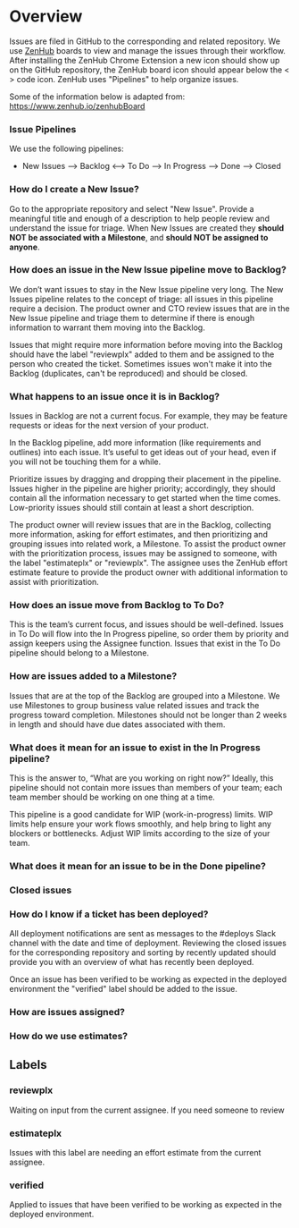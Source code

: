 # Overview
Issues are filed in GitHub to the corresponding and related repository. We use [ZenHub](https://www.zenhub.io/) boards to view and manage the issues through their workflow. After installing the ZenHub Chrome Extension a new icon should show up on the GitHub repository, the ZenHub board icon should appear below the < > code icon. ZenHub uses "Pipelines" to help organize issues.

Some of the information below is adapted from: https://www.zenhub.io/zenhubBoard

### Issue Pipelines
We use the following pipelines:
* New Issues --> Backlog <--> To Do --> In Progress --> Done --> Closed

### How do I create a New Issue?
Go to the appropriate repository and select "New Issue". Provide a meaningful title and enough of a description to help people review and understand the issue for triage. When New Issues are created they **should NOT be associated with a Milestone**, and **should NOT be assigned to anyone**.

### How does an issue in the New Issue pipeline move to Backlog?
We don’t want issues to stay in the New Issue pipeline very long. The New Issues pipeline relates to the concept of triage: all issues in this pipeline require a decision. The product owner and CTO review issues that are in the New Issue pipeline and triage them to determine if there is enough information to warrant them moving into the Backlog.

Issues that might require more information before moving into the Backlog should have the label "reviewplx" added to them and be assigned to the person who created the ticket. Sometimes issues won't make it into the Backlog (duplicates, can't be reproduced) and should be closed. 

### What happens to an issue once it is in Backlog?
Issues in Backlog are not a current focus. For example, they may be feature requests or ideas for the next version of your product.

In the Backlog pipeline, add more information (like requirements and outlines) into each issue. It’s useful to get ideas out of your head, even if you will not be touching them for a while.

Prioritize issues by dragging and dropping their placement in the pipeline. Issues higher in the pipeline are higher priority; accordingly, they should contain all the information necessary to get started when the time comes. Low-priority issues should still contain at least a short description.

The product owner will review issues that are in the Backlog, collecting more information, asking for effort estimates, and then prioritizing and grouping issues into related work, a Milestone. To assist the product owner with the prioritization process, issues may be assigned to someone, with the label "estimateplx" or "reviewplx". The assignee uses the ZenHub effort estimate feature to provide the product owner with additional information to assist with prioritization.

### How does an issue move from Backlog to To Do?
This is the team’s current focus, and issues should be well-defined. Issues in To Do will flow into the In Progress pipeline, so order them by priority and assign keepers using the Assignee function. Issues that exist in the To Do pipeline should belong to a Milestone.

### How are issues added to a Milestone?
Issues that are at the top of the Backlog are grouped into a Milestone. We use Milestones to group business value related issues and track the progress toward completion. Milestones should not be longer than 2 weeks in length and should have due dates associated with them.

### What does it mean for an issue to exist in the In Progress pipeline?
This is the answer to, “What are you working on right now?” Ideally, this pipeline should not contain more issues than members of your team; each team member should be working on one thing at a time.

This pipeline is a good candidate for WIP (work-in-progress) limits. WIP limits help ensure your work flows smoothly, and help bring to light any blockers or bottlenecks. Adjust WIP limits according to the size of your team.

### What does it mean for an issue to be in the Done pipeline?

### Closed issues

### How do I know if a ticket has been deployed?
All deployment notifications are sent as messages to the #deploys Slack channel with the date and time of deployment. Reviewing the closed issues for the corresponding repository and sorting by recently updated should provide you with an overview of what has recently been deployed.

Once an issue has been verified to be working as expected in the deployed environment the "verified" label should be added to the issue.

### How are issues assigned?

### How do we use estimates?

## Labels
### reviewplx
Waiting on input from the current assignee. If you need someone to review 
### estimateplx
Issues with this label are needing an effort estimate from the current assignee.
### verified
Applied to issues that have been verified to be working as expected in the deployed environment.